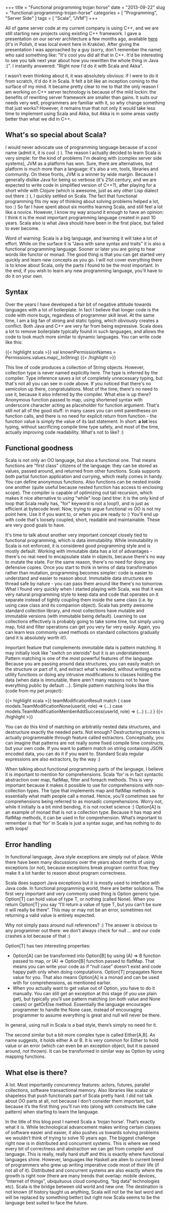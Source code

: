 +++
title = "Functional programming trojan horse"
date = "2013-09-22"
slug = "functional-programming-trojan-horse"
categories = [ "Programming", "Server Side" ]
tags = [ "Scala", "JVM"]
+++

All of game server code at my current company is using C++, and we are still starting new projects using existing C++ framework. I gave a presentation on our server architecture a few months ago, available [here](http://www.slideshare.net/maciejmroz/architektura-serwera-gier-online) (it's in Polish, it was local event here in Kraków). After giving the presentation I was approached by a guy (sorry, don't remember the name) who said something like: "It's cool you did all that in C++. It'd be interesting to see you talk next year about how you rewritten the whole thing in Java :)". I instantly answered: "Right now I'd do it with Scala and Akka".

I wasn't even thinking about it, it was absolutely obvious: if I were to do it from scratch, it'd do it in Scala. It felt a bit like an inception coming to the surface of my mind. It became pretty clear to me to that the only reason I am working on C++ server technology is because of the mild lockin: the benefits of rewriting server framework are smaller than gains. It suits our needs very well, programmers are familiar with it, so why change something that just works? However, it remains true that not only it would take less time to implement using Scala and Akka, but Akka is in some areas vastly better than what we did in C++.

## What's so special about Scala?

I would never advocate use of programming language because of a cool name (admit it, it is cool :) ). The reason I actually decided to learn Scala is very simple: for the kind of problems I'm dealing with (complex server side systems), JVM as a platform has won. Sure, there are alternatives, but platform is much more than a language: it's also a vm, tools, libraries and community. On these fronts, JVM is a winner by wide margin. Because I generally dislike Java for being so verbose (it's 21st century, and we are expected to write code in simplified version of C++?), after playing for a short while with Clojure (which is awesome, just as any other Lisp dialect out there :) ), I quickly settled on Scala. The fact that functional programming fits my way of thinking about solving problems helped a lot, too :) So far I have spent about six months learning Scala, and still feel a lot like a novice. However, I know my way around it enough to have an opinion: I think it is the most important programming language created in past 10 years. Scala also is what Java should have been in the first place, but failed to ever become.

Word of warning: Scala is a big language, and learning it will take a lot of effort. While on the surface it is "Java with sane syntax and traits" it is also a functional programming language. Sooner or later you are going to hear words like functor or monad. The good thing is that you can get started very quickly and learn new concepts as you go. I will not cover everything there is to know about Scala, only the parts I found to be the most important. In the end, if you wish to learn any new programming language, you'll have to do it on your own.

## Syntax

Over the years I have developed a fair bit of negative attitude towards languages with a lot of boilerplate. In fact I believe that longer code is the code with more bugs, regardless of programmer skill level. At the same time, I am a big fan of strong and static typing, which obviously creates a conflict. Both Java and C++ are very far from being expressive. Scala does a lot to remove boilerplate typically found in such languages, and allows the code to look much more similar to dynamic languages. You can write code like this: 
    
{{< highlight scala >}}
    val knownPermissionNames = Permissions.values.map(_.toString)
{{< /highlight >}}

This line of code produces a collection of String objects. However, collection type is never named explicitly here. The type is inferred by the compiler. Type inference saves a lot of completely unnecessary typing, but that's not all you can see in code above. If you noticed that there's no semicolon up there, congratulations. Most of the time, there's no need to use it, because it also inferred by the compiler. What else is up there? Anonymous function passed to map, using shortened syntax with underscore character acting as placeholder for function argument. That's still not all of the good stuff: in many cases you can omit parentheses on function calls, and there is no need for explicit return from function - the function value is simply the value of its last statement. In short: **a lot** less typing, without sacrificing compile time type safety, and most of the time, actually improving code readability. What's not to like? :)

## Functional goodness

Scala is not only an OO language, but also a functional one. That means functions are "first class" citizens of the language: they can be stored as values, passed around, and returned from other functions. Scala supports both partial function application and currying, which really comes in handy. You can define anonymous functions. Also functions can be nested inside one another (quite useful because nested function has access to enclosing scope). The compiler is capable of optimizing out tail recursion, which makes it nice alternative to using "while" loop (and btw: it is the only kind of loop that Scala really has, "for" keyword is not a loop!), and is just as efficient at bytecode level. Now, trying to argue functional vs OO is not my point here. Use it if you want to, or when you are ready to :) You'll end up with code that's loosely coupled, short, readable and maintainable. These are very good goals to have.

It's time to talk about another very important concept closely tied to functional programming, which is data immutability. While immutability in Scala is not enforced, it is considered good programming style and is mostly default. Working with immutable data has a lot of advantages - there's no real need to encapsulate state in objects, because there's no way to mutate the state. For the same reason, there's no need for doing any defensive copies. Once you start to think in terms of data transformation rather than mutation, programming becomes simpler: code is easier to understand and easier to reason about. Immutable data structures are thread safe by nature - you can pass them around like there's no tomorrow. What I found very quickly when I started playing with Scala, was that it was very natural programming style to keep data and code that operates on it separate instead of tightly coupling them inside the same class (i.e. by using case class and its companion object). Scala has pretty awesome standard collection library, and most collections have mutable and immutable versions (with immutable being default). Learning to use collections effectively is probably going to take some time, but simply using map, fold and filter operations can get you very far very easily. Again, you can learn less commonly used methods on standard collections gradually (and it is absolutely worth it!).

Important feature that complements immutable data is pattern matching. It may initially look like "switch on steroids" but it is an understatement. Pattern matching is one of the most powerful features of the language. Because you are passing around data structures, you can easily match on the structure or part of it, and extract what's needed, without writing extra utility functions or doing any intrusive modifications to classes holding the data (when data is immutable, there aren't many reasons not to have everything public by default ...). Simple pattern matching looks like this (code from my pet project): 
    
{{< highlight scala >}}
    teamModificationResult match {
        case models.TeamModificationNone(userId, role) => (...)
        case models.TeamModificationMemberAddSuccess(userId, role) => (...)
        (...)
    }
{{< /highlight >}}


You can do this kind of matching on arbitratily nested data structures, and destructure exactly the needed parts. Not enough? Destructuring process is actually programmable through feature called extractors. Conceptually, you can imagine that patterns are not really some fixed compile time constructs, but your own code. If you want to pattern match on string containing JSON encoded data, you can do it if you want to. Standard Scala regular expressions are also extractors, by the way :)

When talking about functional programming parts of the language, I believe it is important to mention for comprehensions. Scala ‘for’ is in fact syntactic abstraction over map, flatMap, filter and foreach methods. This is very important because it makes it possible to use for comprehensions with non-collection types. The type that implements map and flatMap methods is essentially what math people call a monad. Hence, you’ll cometimes see for comprehensions being referred to as monadic comprehensions. Worry not, while it initially is a bit mind bending, it is not rocket science :) Option[A] is an example of monad that is not a collection type. Because it has map and flatMap methods, it can be used in for comprehension. What’s important to remember is that ‘for’ in Scala is just a syntax sugar, and has nothing to do with loops!

## Error handling

In functional language, Java style exceptions are simply out of place. While there have been many discussions over the years about merits of using exceptions (or not), because exceptions break program control flow, they make it a lot harder to reason about program correctness.

Scala does support Java exceptions but it is mostly used to interface with Java code. In functional programming world, there are better solutions.
The first very important and very commonly used thing is Option generic type. Option[T] can hold value of type T, or nothing (called None). When you return Option[T] you say “I’ll return a value of type T, but you can’t be sure it will really be there”. This may or may not be an error, sometimes not returning a valid value is entirely expected.

Why not simply pass around null references? :) The answer is obvious to any programmer out there: we don’t always check for null … and our code crashes a lot because of that :)

Option[T] has two interesting properties:

* Option[A] can be transformed into Option[B] by using (A) => B function passed to map, or (A) => Option[B] function passed to flatMap. That means you can write your code as if “null case” doesn’t exist and code happy path only when doing computations. Option[T] propagates None value for you. That also means Option[A] is a monad and can be used with for comprehensions, as mentioned earlier.
* When you actually want to get value out of Option, you have to do it manually. You can still get an exception at this stage (if you use plain get), but typically you’ll use pattern matching (on both value and None cases) or getOrElse method. Essentially the language encourages programmer to handle the None case, instead of encouraging programmer to assume everything is great and null will never be there.

In general, using null in Scala is a bad style, there’s simply no need for it.

The second similar but a bit more complex type is called Either[A,B]. As name suggests, it holds either A or B. It is very common for Either to hold value or an error (which can even be an exception object, but it is passed around, not thrown). It can be transformed in similar way as Option by using mapping functions.

## What else is there?

A lot. Most importantly concurrency features: actors, futures, parallel collections, software transactional memory. Also libraries like scalaz or shapeless that push functionals part of Scala pretty hard. I did not talk about OO parts at all, not because I don’t consider them important, but because it’s the first thing you’ll run into (along with constructs like cake pattern) when starting to learn the language.

In the title of this blog post I named Scala a ‘trojan horse’. That’s exactly what it is. While technological advancement makes writing certain classes of software easier and easier, it also pushes us towards solving problems we wouldn’t think of trying to solve 10 years ago. The biggest challenge right now is in distributed and concurrent systems. This is where we need every bit of correctness and abstraction we can get from compiler and language. This is really, really hard stuff and this is exactly where functional languages shine. However, languages like Haskell are alien to current breed of programmers who grew up writing imperative code most of their life (if not all of it). Distributed and concurrent systems are also exactly where the growth is right now (there are many trends that overlap: mobile devices, “Internet of things”, ubiquituous cloud computing, “big data” technologies etc). Scala is the bridge between old world and new one. The destination is not known (if history taught us anything, Scala will not be the last word and will be replaced by something better) but right now Scala seems to be the language best suited to face the future.